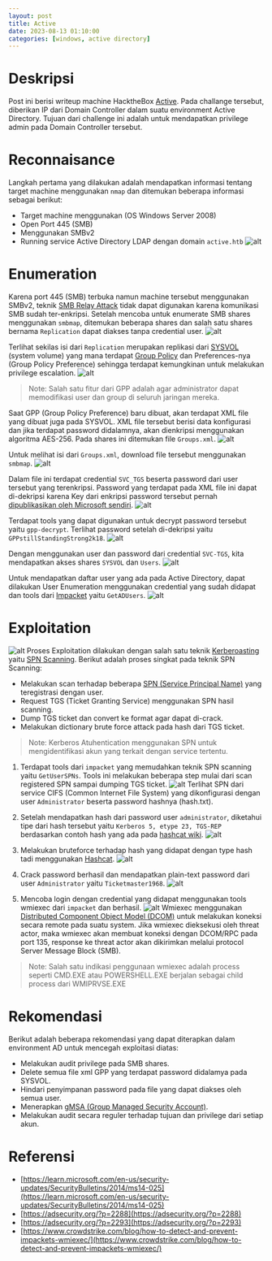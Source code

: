 ```yaml
---
layout: post
title: Active
date: 2023-08-13 01:10:00
categories: [windows, active directory]
---
```


# Deskripsi
Post ini berisi writeup machine HacktheBox [Active](https://app.hackthebox.com/machines/148). Pada challange tersebut, diberikan IP dari Domain Controller dalam suatu environment Active Directory. Tujuan dari challenge ini adalah untuk mendapatkan privilege admin pada Domain Controller tersebut.

# Reconnaisance
Langkah pertama yang dilakukan adalah mendapatkan informasi tentang target machine menggunakan `nmap` dan ditemukan beberapa informasi sebagai berikut:
- Target machine menggunakan (OS Windows Server 2008)
- Open Port 445 (SMB)
- Menggunakan SMBv2
- Running service Active Directory LDAP dengan domain `active.htb`
![alt](/blog/pic/active/1_nmap.png)

# Enumeration
Karena port 445 (SMB) terbuka namun machine tersebut menggunakan SMBv2, teknik [SMB Relay Attack](https://app.hackthebox.com/machines/148) tidak dapat digunakan karena komunikasi SMB sudah ter-enkripsi. Setelah mencoba untuk enumerate SMB shares menggunakan `smbmap`, ditemukan beberapa shares dan salah satu shares bernama `Replication` dapat diakses tanpa credential user.
![alt](/blog/pic/active/2_smbmap.png)

Terlihat sekilas isi dari `Replication` merupakan replikasi dari [SYSVOL](https://learn.microsoft.com/en-us/troubleshoot/windows-server/group-policy/rebuild-sysvol-tree-and-content-in-a-domain) (system volume) yang mana terdapat [Group Policy](https://learn.microsoft.com/en-us/previous-versions/windows/it-pro/windows-server-2012-r2-and-2012/hh831791(v=ws.11)) dan Preferences-nya (Group Policy Preference) sehingga terdapat kemungkinan untuk melakukan privilege escalation.
![alt](/blog/pic/active/3_smbmap.png)
> Note: Salah satu fitur dari GPP adalah agar administrator dapat memodifikasi user dan group di seluruh jaringan mereka.

Saat GPP (Group Policy Preference) baru dibuat, akan terdapat XML file yang dibuat juga pada SYSVOL. XML file tersebut berisi data konfigurasi dan jika terdapat password didalamnya, akan dienkripsi menggunakan algoritma AES-256. Pada shares ini ditemukan file `Groups.xml`.
![alt](/blog/pic/active/4_smbmap.png)

Untuk melihat isi dari `Groups.xml`, download file tersebut menggunakan `smbmap`.
![alt](/blog/pic/active/5_groupxml.png)

Dalam file ini terdapat credential `SVC_TGS` beserta password dari user tersebut yang terenkripsi. Password yang terdapat pada XML file ini dapat di-dekripsi karena Key dari enkripsi password tersebut pernah [dipublikasikan oleh Microsoft sendiri](https://learn.microsoft.com/en-us/openspecs/windows_protocols/ms-gppref/2c15cbf0-f086-4c74-8b70-1f2fa45dd4be). 
![alt](/blog/pic/active/6_groupxml.png)

Terdapat tools yang dapat digunakan untuk decrypt password tersebut yaitu `gpp-decrypt`. Terlihat password setelah di-dekripsi yaitu `GPPstillStandingStrong2k18`.
![alt](/blog/pic/active/7_gppdecrypt.png)

Dengan menggunakan user dan password dari credential `SVC-TGS`, kita mendapatkan akses shares `SYSVOL` dan `Users`.
![alt](/blog/pic/active/8_getuser.png)

Untuk mendapatkan daftar user yang ada pada Active Directory, dapat dilakukan User Enumeration menggunakan credential yang sudah didapat dan tools dari [Impacket](https://github.com/fortra/impacket) yaitu `GetADUsers`.
![alt](/blog/pic/active/9a_getaduser.png)

# Exploitation
![alt](/blog/pic/active/spn_scanning.png)
Proses Exploitation dilakukan dengan salah satu teknik [Kerberoasting](https://adsecurity.org/?p=3458) yaitu [SPN Scanning](https://adsecurity.org/?p=230). Berikut adalah proses singkat pada teknik SPN Scanning:
- Melakukan scan terhadap beberapa [SPN (Service Principal Name)](https://learn.microsoft.com/en-us/windows/win32/ad/service-principal-names) yang teregistrasi dengan user.
- Request TGS (Ticket Granting Service) menggunakan SPN hasil scanning.
- Dump TGS ticket dan convert ke format agar dapat di-crack.
- Melakukan dictionary brute force attack pada hash dari TGS ticket.

> Note: Kerberos Atuhentication menggunakan SPN untuk mengidentifikasi akun yang terkait dengan service tertentu.

1. Terdapat tools dari `impacket` yang memudahkan teknik SPN scanning yaitu `GetUserSPNs`. Tools ini melakukan beberapa step mulai dari scan registered SPN sampai dumping TGS ticket.
![alt](/blog/pic/active/9b_getyserspn.png)
Terlihat SPN dari service CIFS (Common Internet File System) yang dikonfigurasi dengan user `Administrator` beserta password hashnya (hash.txt).

2. Setelah mendapatkan hash dari password user `administrator`, diketahui tipe dari hash tersebut yaitu `Kerberos 5, etype 23, TGS-REP` berdasarkan contoh hash yang ada pada [hashcat wiki](https://hashcat.net/wiki/doku.php?id=example_hashes).
![alt](/blog/pic/active/9c_hashtype.png)

3. Melakukan bruteforce terhadap hash yang didapat dengan type hash tadi menggunakan [Hashcat](https://hashcat.net/hashcat/).
![alt](/blog/pic/active/9d_hashcat.png)

4. Crack password berhasil dan mendapatkan plain-text password dari user `Administrator` yaitu `Ticketmaster1968`.
![alt](/blog/pic/active/9e_hashcat.png)

5. Mencoba login dengan credential yang didapat menggunakan tools wmiexec dari `impacket` dan berhasil.
![alt](/blog/pic/active/9f_admin.png)
Wmiexec menggunakan [Distributed Component Object Model (DCOM)](https://learn.microsoft.com/en-us/openspecs/windows_protocols/ms-dcom/4a893f3d-bd29-48cd-9f43-d9777a4415b0) untuk melakukan koneksi secara remote pada suatu system. Jika wmiexec dieksekusi oleh threat actor, maka wmiexec akan membuat koneksi dengan DCOM/RPC pada port 135, response ke threat actor akan dikirimkan melalui protocol Server Message Block (SMB).

> Note: Salah satu indikasi penggunaan wmiexec adalah process seperti CMD.EXE atau POWERSHELL.EXE berjalan sebagai child process dari WMIPRVSE.EXE

# Rekomendasi
Berikut adalah beberapa rekomendasi yang dapat diterapkan dalam environment AD untuk mencegah exploitasi diatas:
- Melakukan audit privilege pada SMB shares.
- Delete semua file xml GPP yang terdapat password didalamya pada SYSVOL.
- Hindari penyimpanan password pada file yang dapat diakses oleh semua user.
- Menerapkan [gMSA (Group Managed Security Account)](https://learn.microsoft.com/en-us/windows-server/security/group-managed-service-accounts/group-managed-service-accounts-overview).
- Melakukan audit secara reguler terhadap tujuan dan privilege dari setiap akun.

# Referensi
- [https://learn.microsoft.com/en-us/security-updates/SecurityBulletins/2014/ms14-025](https://learn.microsoft.com/en-us/security-updates/SecurityBulletins/2014/ms14-025)
- [https://adsecurity.org/?p=2288](https://adsecurity.org/?p=2288)
- [https://adsecurity.org/?p=2293](https://adsecurity.org/?p=2293)
- [https://www.crowdstrike.com/blog/how-to-detect-and-prevent-impackets-wmiexec/](https://www.crowdstrike.com/blog/how-to-detect-and-prevent-impackets-wmiexec/)
